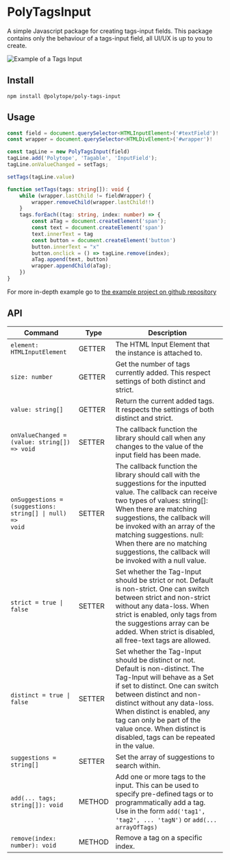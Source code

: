# PolyTagsInput

A simple Javascript package for creating tags-input fields. 
This package contains only the behaviour of a tags-input field, all UI/UX is up to you to create.

![Example of a Tags Input](https://i.imgur.com/ORVaon0.gif)

## Install
```npm
npm install @polytope/poly-tags-input
```

## Usage
```typescript
const field = document.querySelector<HTMLInputElement>('#textField')!
const wrapper = document.querySelector<HTMLDivElement>('#wrapper')!

const tagLine = new PolyTagsInput(field)
tagLine.add('Polytope', 'Tagable', 'InputField');
tagLine.onValueChanged = setTags;

setTags(tagLine.value)

function setTags(tags: string[]): void {
    while (wrapper.lastChild != fieldWrapper) {
        wrapper.removeChild(wrapper.lastChild!!)
    }
    tags.forEach((tag: string, index: number) => {
        const aTag = document.createElement('span');
        const text = document.createElement('span')
        text.innerText = tag
        const button = document.createElement('button')
        button.innerText = "x"
        button.onclick = () => tagLine.remove(index);
        aTag.append(text, button)
        wrapper.appendChild(aTag);
    })
}
```

For more in-depth example go to [the example project on github repository](https://github.com/polytope/PolyTagsInput/tree/master/example)

## API
| Command | Type | Description |
| --- | --- | --- |
| <code>element: HTMLInputElement</code> | GETTER | The HTML Input Element that the instance is attached to. |
| <code>size: number</code> | GETTER | Get the number of tags currently added. This respect settings of both distinct and strict. |
| <code>value: string[]</code> | GETTER | Return the current added tags. It respects the settings of both distinct and strict. |
| <code>onValueChanged = (value: string[]) => void</code> | SETTER | The callback function the library should call when any changes to the value of the input field has been made. |
| <code>onSuggestions = (suggestions: string[] &#124; null) => void</code> | SETTER | The callback function the library should call with the suggestions for the inputted value. The callback can receive two types of values: string[]: When there are matching suggestions, the callback will be invoked with an array of the matching suggestions. null: When there are no matching suggestions, the callback will be invoked with a null value. |
| <code>strict = true &#124; false</code> | SETTER | Set whether the Tag-Input should be strict or not. Default is non-strict. One can switch between strict and non-strict without any data-loss. When strict is enabled, only tags from the suggestions array can be added.  When strict is disabled, all free-text tags are allowed. |
| <code>distinct = true &#124; false</code> | SETTER | Set whether the Tag-Input should be distinct or not. Default is non-distinct. The Tag-Input will behave as a Set if set to distinct. One can switch between distinct and non-distinct without any data-loss. When distinct is enabled, any tag can only be part of the value once. When distinct is disabled, tags can be repeated in the value. |
| <code>suggestions = string[]</code> | SETTER | Set the array of suggestions to search within. |
| <code>add(... tags; string[]): void</code> | METHOD | Add one or more tags to the input. This can be used to specify pre-defined tags or to programmatically add a tag. Use in the form <code>add('tag1', 'tag2', ... 'tagN')</code> or <code>add(... arrayOfTags)</code> |
| <code>remove(index: number): void</code> | METHOD | Remove a tag on a specific index. |
